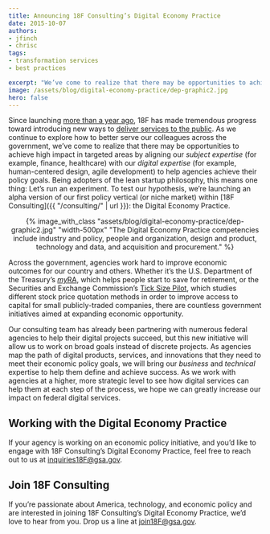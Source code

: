 ```yaml
---
title: Announcing 18F Consulting’s Digital Economy Practice
date: 2015-10-07
authors:
- jfinch
- chrisc
tags:
- transformation services
- best practices

excerpt: "We’ve come to realize that there may be opportunities to achieve high impact in targeted areas by aligning our subject expertise with our digital expertise. To test our hypothesis, we’re launching an alpha version of our first policy vertical (or niche market) within 18F Consulting: the Digital Economy Practice."
image: /assets/blog/digital-economy-practice/dep-graphic2.jpg
hero: false
---
```


Since launching [more than a year ago](https://18f.gsa.gov/2015/03/20/one-year-in-and-looking-forward/), 18F has made tremendous progress toward introducing new ways to [deliver services to the public](https://18f.gsa.gov/dashboard/). As we continue to explore how to better serve our colleagues across the government, we’ve come to realize that there may be opportunities to achieve high impact in targeted areas by aligning our *subject expertise* (for example, finance, healthcare) with our *digital expertise* (for example, human-centered design, agile development) to help agencies achieve their policy goals. Being adopters of the lean startup philosophy, this means one thing: Let’s run an experiment. To test our hypothesis, we’re launching an alpha version of our first policy vertical (or niche market) within [18F Consulting]({{ "/consulting/" | url }}): the Digital Economy Practice.

<div style="text-align:center">
{% image_with_class "assets/blog/digital-economy-practice/dep-graphic2.jpg" "width-500px" "The Digital Economy Practice competencies include industry and policy, people and organization, design and product, technology and data, and acquisition and procurement." %}
</div>

Across the government, agencies work hard to improve economic outcomes for our country and others. Whether it’s the U.S. Department of the Treasury’s [*my*RA](https://myra.treasury.gov/), which helps people start to save for retirement, or the Securities and Exchange Commission’s [Tick Size Pilot](http://www.sec.gov/news/pressrelease/2015-82.html), which studies different stock price quotation methods in order to improve access to capital for small publicly-traded companies, there are countless government initiatives aimed at expanding economic opportunity.

Our consulting team has already been partnering with numerous federal agencies to help their digital projects succeed, but this new initiative will allow us to work on broad goals instead of discrete projects. As agencies map the path of digital products, services, and innovations that they need to meet their economic policy goals, we will bring our *business* and *technical* expertise to help them define and achieve success. As we work with agencies at a higher, more strategic level to see how digital services can help them at each step of the process, we hope we can greatly increase our impact on federal digital services.

## Working with the Digital Economy Practice

If your agency is working on an economic policy initiative, and you’d like to engage with 18F Consulting’s Digital Economy Practice, feel free to reach out to us at inquiries18F@gsa.gov.

## Join 18F Consulting

If you’re passionate about America, technology, and economic policy and are interested in joining 18F Consulting’s Digital Economy Practice, we’d love to hear from you. Drop us a line at [join18F@gsa.gov](mailto:join18f@gsa.gov).
